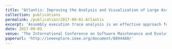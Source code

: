 ```yaml
---
title: "Atlantis: Improving the Analysis and Visualization of Large Assembly Execution Traces"
collection: publications
permalink: /publication/2017-09-01-Atlantis
excerpt: 'Assembly execution trace analysis is an effective approach for discovering potential software vulnerabilities. However, the size of the execution traces and the lack of source code makes this a manual, labor-intensive process. Instead of browsing billions of instructions one by one, software security analysts need higher-level information that can provide an overview of the execution of a program to assist in the identification of patterns of interest. The tool we present in this paper, Atlantis, is our trace analysis environment for multi-gigabyte assembly traces, and it contains a number of new features that make it particularly successful in meeting this goal. The contributions of this continuous work fall into three main categories: a) the ability to efficiently reconstruct and navigate the memory state of a program at any point in a trace; b) the ability to reconstruct and navigate functions and processes; and c) a powerful search facility to query and navigate traces. These contributions are not only novel for Atlantis but also for the field of assembly trace analysis. Software is becoming increasingly complex and many applications are designed as collaborative systems or modules interacting with each other, which makes the discovery of vulnerabilities extremely difficult. With the novel features we describe in this paper, our tool extends the security analyst's ability to investigate vulnerabilities of real-world large execution traces and can lay the groundwork for supporting trace analysis of interacting programs in the future.'
date: 2017-09-01
venue: 'The International Conference on Software Maintenance and Evolution (ICSME)'
paperurl: 'http://ieeexplore.ieee.org/document/8094468/'
---
```

